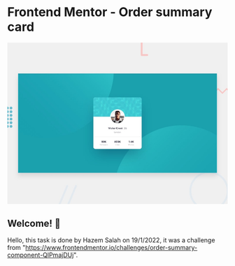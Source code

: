 # Frontend Mentor - Order summary card

![Design preview for the Order summary card coding challenge](./design/desktop-preview.jpg)

## Welcome! 👋

Hello, this task is done by Hazem Salah on 19/1/2022, it was a challenge from "https://www.frontendmentor.io/challenges/order-summary-component-QlPmajDUj".
